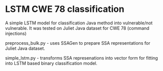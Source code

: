 # LSTM CWE 78 classification
A simple LSTM model for classification Java method into vulnerable/not vulnerable. It was tested on Juliet Java dataset for CWE 78 (command injections)

preprocess_bulk.py - uses SSAGen to prepare SSA representations for Juliet Java dataset.

simple_lstm.py - transforms SSA represenations into vector form for fitting into LSTM based binary classification model.